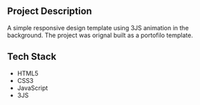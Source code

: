 ## Project Description

A simple responsive design template using 3JS animation in the background. The project was orignal built as a portofilo template.

## Tech Stack
* HTML5
* CSS3
* JavaScript  
* 3JS
